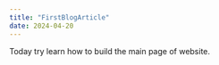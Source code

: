 ```yaml
---
title: "FirstBlogArticle"
date: 2024-04-20
---
```



Today try learn how to build the main page of website.
